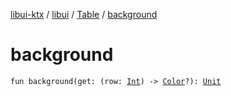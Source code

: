 [libui-ktx](../../index.md) / [libui](../index.md) / [Table](index.md) / [background](./background.md)

# background

`fun background(get: (row: `[`Int`](https://kotlinlang.org/api/latest/jvm/stdlib/kotlin/-int/index.html)`) -> `[`Color`](../-color/index.md)`?): `[`Unit`](https://kotlinlang.org/api/latest/jvm/stdlib/kotlin/-unit/index.html)